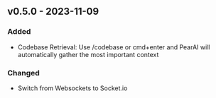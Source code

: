 ## v0.5.0 - 2023-11-09

### Added

- Codebase Retrieval: Use /codebase or cmd+enter and PearAI will automatically gather the most important context

### Changed

- Switch from Websockets to Socket.io
